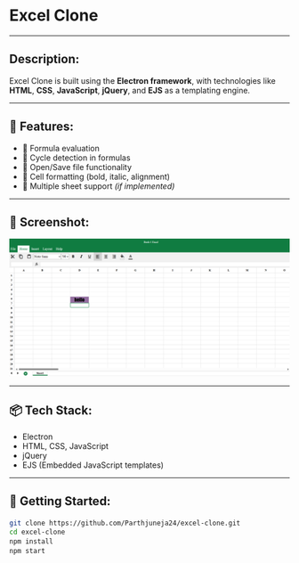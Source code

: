 # Excel Clone

---

## Description:

Excel Clone is built using the **Electron framework**, with technologies like **HTML**, **CSS**, **JavaScript**, **jQuery**, and **EJS** as a templating engine.

---

## 🔧 Features:

- 🧮 Formula evaluation
- 🔁 Cycle detection in formulas
- 💾 Open/Save file functionality
- 🎨 Cell formatting (bold, italic, alignment)
- 📄 Multiple sheet support *(if implemented)*

---

## 📸 Screenshot:

![Excel Clone Screenshot](screenshot.png)

---
## 📦 Tech Stack:

- Electron
- HTML, CSS, JavaScript
- jQuery
- EJS (Embedded JavaScript templates)

---

## 🚀 Getting Started:

```bash
git clone https://github.com/Parthjuneja24/excel-clone.git
cd excel-clone
npm install
npm start
